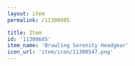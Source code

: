 ```yaml
---
layout: item
permalink: /11300605

title: Item
id: '11300605'
item_name: 'Brawling Serenity Headgear'
icon_url: 'item/icon/11300547.png'
---
```

